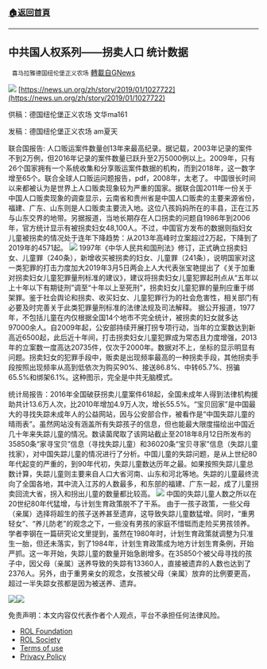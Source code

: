 ###  [:house:返回首頁](https://github.com/ourhimalayas/txt)
---


## 中共国人权系列——拐卖人口 统计数据
` 喜马拉雅德国纽伦堡正义农场` [轉載自GNews](https://gnews.org/zh-hans/1986509/)

![](https://assets.gnews.org/wp-content/uploads/2022/02/500x800-3.png)
[https://news.un.org/zh/story/2019/01/1027722](https://news.un.org/zh/story/2019/01/1027722)

供稿：德国纽伦堡正义农场 文华ma161

发稿：德国纽伦堡正义农场 am夏天

联合国报告: 人口贩运案件数量创13年来最高纪录。据记载，2003年记录的案件不到2万例，但2016年记录的案件数量已跃升至2万5000例以上。2009年，只有26个国家拥有一个系统收集和分享贩运案件数据的机构，而到2018年，这一数字增至65个。联合全球人口贩运问题报告，pdf，2008年，太老了。
中国很长时间以来都被认为是世界上人口贩卖现象较为严重的国家。据联合国2011年一份关于中国人口贩卖现象的调查显示，云南省和贵州省是中国人口贩卖的主要来源省份，福建、广东、山东则是人口贩卖主要流入地。这位八孩妈妈所在的丰县，正在江苏与山东交界的地带。另据报道，当地长期存在人口拐卖的问题自1986年到2006年，官方统计显示有被拐卖妇女48,100人。不过，中国官方发布的数据则指妇女儿童被拐卖的情况处于连年下降趋势：从2013年高峰时立案超过2万起，下降到了2019年的4571起。
![](https://assets.gnews.org/wp-content/uploads/2022/02/800x800-1.png)
1997年《中华人民共和国刑法》修订，正式确立拐卖妇女、儿童罪（240条），新增收买被拐卖的妇女、儿童罪（241条），说明国家对这一类犯罪的打击力度加大2019年3月5日两会上人大代表张宝艳提出了《关于加重对拐卖妇女儿童犯罪量刑标准的建议》，建议将拐卖妇女儿童犯罪起刑点从“五年以上十年以下有期徒刑”调至“十年以上至死刑”，拐卖妇女儿童犯罪的量刑应重于绑架罪。鉴于社会舆论和拐卖、收买妇女、儿童犯罪行为的社会危害性，相关部门有必要及时完善关于此类犯罪量刑标准的法律法规及司法解释。
据公开报道，1977年，不包括儿童在内仅根据全国14个地市不完全统计，被拐卖的妇女就多达97000余人。自2009年起，公安部持续开展打拐专项行动，当年的立案数达到新高近6500起，此后近十年间，打击拐卖妇女儿童犯罪成为常态且力度增强，2013年的立案数一度高达20735件，仅次于2000年。数据对不上，坐标的显示明显有问题。拐卖妇女的犯罪手段中，贩卖是出现频率最高的一种拐卖手段，其他拐卖手段按照出现频率从高到低依次为购买90%、接送86.8%、中转65.7%、拐骗65.5%和绑架6.1%。这种图示，完全是中共无脑模式。

统计局报告：2016年全国破获拐卖儿童案件618起，全国未成年人得到法律机构援助共计13.6万人次，比2010年增加4.9万人次，增长55.5%。“宝贝回家”是中国最大的寻找失踪未成年人的公益网站，因与公安部合作，被看作是“中国失踪儿童的晴雨表”。虽然网站没有涵盖所有失踪孩子的信息，但也能最大限度描绘出中国近几十年来失踪儿童的情况。数读菌爬取了该网站截止至2018年8月12日所发布的35850条“家寻宝贝”信息（寻找失踪儿童）和36020条“宝贝寻家”信息（失踪儿童找家），对中国失踪儿童的情况进行了分析。中国儿童的失踪问题，是从上世纪80年代起变的严重的，到90年代初，失踪儿童数达历年之最。如果按照失踪儿童总数计算，失踪儿童则主要来自人口大省河南、山东和河北等地。失踪的儿童最终流向了全国各地，其中流入江苏的人数最多，和东部的福建、广东一起，成了儿童拐卖回流大省，拐入和拐出儿童的数量都比较高。
![](https://assets.gnews.org/wp-content/uploads/2022/02/800-1.png)
中国的失踪儿童人数之所以在20世纪80年代猛增，与计划生育政策脱不了干系。
由于一孩子政策，一些父母（亲属）选择将超生的孩子送养甚至遗弃，这导致失踪儿童数猛增。同时，“重男轻女”、“养儿防老”的观念之下，一些没有男孩的家庭不惜铤而走险买男孩领养。学者李钢在一篇研究论文里提到，虽然在1980年时，计划生育政策就调整为只准生一胎，但还未落实，到了1984年，计划生育政策成为地方计划生育条例，开始严抓。这一年开始，失踪儿童的数量开始急剧增多。在35850个被父母寻找的孩子中，因父母（亲属）送养导致的失踪有13360人，直接被遗弃的人数也达到了2376人。另外，由于重男亲女的观念，女孩被父母（亲属）放弃的比例要更高，超过一半失踪女孩都是因为被送养、遗弃。


![](https://assets.gnews.org/wp-content/uploads/2022/02/Screenshot-2022-02-10-at-21.48.45.png)![](https://assets.gnews.org/wp-content/uploads/2022/02/德农二维码-20.png)
 

免责声明：本文内容仅代表作者个人观点，平台不承担任何法律风险。

- [ROL Foundation](https://rolfoundation.org/)
- [ROL Society](https://rolsociety.org/)
- [Terms of use](https://gnews.org/terms-of-use-3/)
- [Privacy Policy](https://gnews.org/privacy-policy/)
